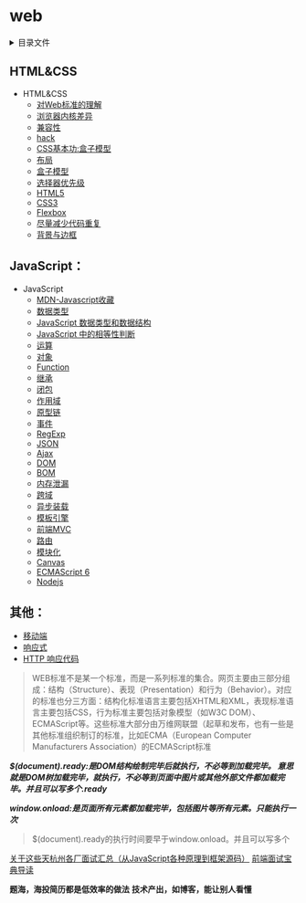 # web

<details>
<summary>目录文件</summary>

```
|-- web
    |-- canvas
    |   |-- drawBarChart.html
    |   |-- drawPieChart.html
    |   |-- lineStyles.js
    |   |-- note.md
    |   |-- style.js
    |   |-- transformations.js
    |   |-- tutorial.html
    |   |-- tutorial.js
    |   |-- echarts
    |   |   |-- pie
    |   |       |-- makePie.js
    |   |       |-- pie.html
    |   |-- w3cplus
    |       |-- bar-simple.html
    |       |-- drawing-arc-and-circle.html
    |       |-- util.js
    |       |-- w3cplus.js
    |-- css-layout
    |   |-- Accordion-Menus.html
    |   |-- accordion.html
    |   |-- alert.html
    |   |-- arrordion.css
    |   |-- menus.css
    |   |-- tooltip.html
    |   |-- zepto.comment.js
    |   |-- zepto.html
    |   |-- zepto.js
    |   |-- zepto.v1.0-1.js
    |-- css_hack
    |   |-- index.html
    |   |-- note.md
    |-- doc
    |   |-- hexo.md
    |   |-- http.md
    |   |-- mathjax_cmdeditor.md
    |   |-- npm.md
    |   |-- resource.md
    |   |-- Interview
    |   |   |-- 3-10_prototype-chain.md
    |   |   |-- 3-8_HTTP协议类.md
    |   |   |-- 8-2_页面加载-渲染过程.md
    |   |   |-- BFC.md
    |   |   |-- context.md
    |   |   |-- FE-interview.md
    |   |   |-- 原型链.md
    |   |-- layout
    |   |   |-- center.html
    |   |   |-- layout.html
    |   |   |-- Transform.html
    |   |   |-- css
    |   |       |-- layout.css
    |   |       |-- transform.css
    |   |-- 规范
    |       |-- BEM.md
    |       |-- css参考规范.md
    |-- flex
    |   |-- CSS_Flexible_Box_Layout.html
    |   |-- flex.css
    |   |-- flex.html
    |   |-- FlexboxDice.html
    |   |-- index.html
    |   |-- note.md
    |-- src
    |   |-- js-assessment.js
    |   |-- codewars
    |   |   |-- uniqueInOrder.js
    |   |-- components
    |   |   |-- example.jpeg
    |   |   |-- Lazy.render.html
    |   |   |-- loading.gif
    |   |-- css
    |   |   |-- demo.css
    |   |   |-- style.css
    |   |-- Daily Tips
    |   |   |-- adding-placeholder-content-to-your-javascript-web-app.html
    |   |   |-- Getting all query string values from a URL with vanilla JavaScript.html
    |   |   |-- URLSearchParams.html
    |   |-- HTML
    |   |   |-- app.css
    |   |   |-- boxShadow.html
    |   |   |-- Database.html
    |   |   |-- solt.html
    |   |-- js
    |   |   |-- advanced_function.js
    |   |   |-- compare_version.js
    |   |   |-- create-100-arrary.js
    |   |   |-- find_public_word_of_string.js
    |   |   |-- getCollectionWeight.js
    |   |   |-- getQueryString.js
    |   |   |-- my.js
    |   |   |-- test.js
    |   |   |-- timer.js
    |   |   |-- type.js
    |   |   |-- Http
    |   |   |   |-- ajax.js
    |   |   |   |-- data.json
    |   |   |   |-- promise.html
    |   |   |-- OOP
    |   |       |-- inheritance.html
    |   |       |-- Object.create.html
    |   |       |-- Object.prototype .html
    |   |       |-- prototype.html
    |   |-- node
    |   |   |-- note.md
    |   |   |-- express
    |   |   |   |-- MongoDB.md
    |   |   |   |-- resource.md
    |   |   |-- fs
    |   |   |   |-- fs.js
    |   |   |   |-- output.txt
    |   |   |   |-- sample.txt
    |   |   |-- sql
    |   |       |-- access_log.sql
    |   |       |-- apps.sql
    |   |       |-- websites.sql
    |   |-- page
    |   |   |-- clip.html
    |   |   |-- count.html
    |   |   |-- index.html
    |   |   |-- Jiugongge.html
    |   |   |-- keys.html
    |   |   |-- Object.defineProperty.html
    |   |   |-- question.html
    |   |   |-- sort.html
    |   |   |-- status.html
    |   |   |-- type.html
    |   |   |-- bootstrap
    |   |       |-- index.html
    |   |       |-- css
    |   |           |-- index.css
    |   |-- promise
    |   |   |-- promise.js
    |   |   |-- then.js
    |   |-- table
    |   |   |-- bs-example.css
    |   |   |-- index.html
    |   |-- tool
    |       |-- deep_clone.js
    |       |-- getRoutes.js
    |       |-- tool.js
    |       |-- _mm.js
    |-- underscore
        |-- 1.html
        |-- debounce.js
```

</details>

## HTML&CSS
* HTML&CSS
  - [对Web标准的理解]()
  - [浏览器内核差异](http://www.iefans.net/liulanqi-neihe-jiexi/)
  - [兼容性](CSS_Secrets/background.html)  
  - [hack]()
  - [CSS基本功:盒子模型](https://developer.mozilla.org/zh-CN/docs/Web/CSS/CSS_Box_Model)
  - [布局](https://developer.mozilla.org/zh-CN/docs/Learn/CSS/CSS_layout)
  - [盒子模型]()
  - [选择器优先级](https://developer.mozilla.org/zh-CN/docs/Web/CSS/Specificity)
  - [HTML5]()
  - [CSS3]()
  - [Flexbox](https://developer.mozilla.org/zh-CN/docs/Web/CSS/CSS_Flexible_Box_Layout)
  - [尽量减少代码重复](CSS_Secrets/Reduce_code.html)
  - [背景与边框](CSS_Secrets/background.html)


## JavaScript：
* JavaScript
  - [MDN-Javascript收藏](https://developer.mozilla.org/zh-CN/docs/Web/MDN-Javascript收藏)
  - [数据类型](type-of-data/type.md)
  - [JavaScript 数据类型和数据结构](https://developer.mozilla.org/zh-CN/docs/Web/JavaScript/Data_structures)
  - [JavaScript 中的相等性判断](https://developer.mozilla.org/zh-CN/docs/Web/JavaScript/Equality_comparisons_and_sameness)
  - [运算](https://developer.mozilla.org/zh-CN/docs/Web/JavaScript/Reference/Operators)
  - [对象](https://developer.mozilla.org/zh-CN/docs/Web/JavaScript/Reference/Global_Objects)
  - [Function](https://developer.mozilla.org/zh-CN/docs/Web/JavaScript/Reference/Global_Objects/Function)
  - [继承]()
  - [闭包](https://developer.mozilla.org/zh-CN/docs/Web/JavaScript/Closures)
  - [作用域]()
  - [原型链](https://developer.mozilla.org/zh-CN/docs/Web/JavaScript/Inheritance_and_the_prototype_chain)
  - [事件](https://developer.mozilla.org/zh-CN/docs/Web/Events)
  - [RegExp]()
  - [JSON](https://developer.mozilla.org/zh-CN/docs/Web/JavaScript/Reference/Global_Objects/JSON)
  - [Ajax]()
  - [DOM](https://developer.mozilla.org/zh-CN/docs/Web/API/Document_Object_Model)
  - [BOM]()
  - [内存泄漏]()
  - [跨域]()
  - [异步装载]()
  - [模板引擎]()
  - [前端MVC]()
  - [路由]()
  - [模块化]()
  - [Canvas](https://developer.mozilla.org/zh-CN/docs/Web/API/Canvas_API/Tutorial)
  - [ECMAScript 6](http://es6.ruanyifeng.com/)
  - [Nodejs](http://nodejs.cn/api/)

## 其他：
  - [移动端](http://lalala.lol/2015/10/15/development-of-resource-integration-in-mobile-terminal/)
  - [响应式]()
  - [HTTP 响应代码](https://developer.mozilla.org/zh-CN/docs/Web/HTTP/Status)

>WEB标准不是某一个标准，而是一系列标准的集合。网页主要由三部分组成：结构（Structure）、表现（Presentation）和行为（Behavior）。对应的标准也分三方面：结构化标准语言主要包括XHTML和XML，表现标准语言主要包括CSS，行为标准主要包括对象模型（如W3C DOM）、ECMAScript等。这些标准大部分由万维网联盟（起草和发布，也有一些是其他标准组织制订的标准，比如ECMA（European Computer Manufacturers Association）的ECMAScript标准


***$(document).ready:是DOM结构绘制完毕后就执行，不必等到加载完毕。 意思就是DOM树加载完毕，就执行，不必等到页面中图片或其他外部文件都加载完毕。并且可以写多个.ready***


***window.onload:是页面所有元素都加载完毕，包括图片等所有元素。只能执行一次***

>$(document).ready的执行时间要早于window.onload。并且可以写多个

[关于这些天杭州各厂面试汇总（从JavaScript各种原理到框架源码）](https://juejin.im/post/5d14bb9a5188255d3f6ca8f6)
[前端面试宝典导读](https://www.nowcoder.com/tutorial/96/4d6a2fe5345c46458d6727ef78b0f687)


**题海，海投简历都是低效率的做法**
**技术产出，如博客，能让别人看懂**